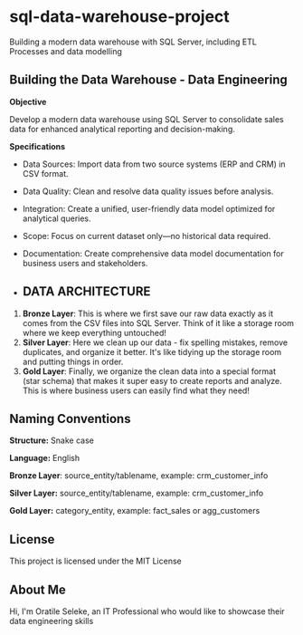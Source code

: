 # sql-data-warehouse-project
Building a modern data warehouse with SQL Server, including ETL Processes and data modelling 

## **Building the Data Warehouse - Data Engineering**

**Objective**

Develop a modern data warehouse using SQL Server to consolidate sales data for enhanced analytical reporting and decision-making.

**Specifications**

- Data Sources: Import data from two source systems (ERP and CRM) in CSV format.
- Data Quality: Clean and resolve data quality issues before analysis.
- Integration: Create a unified, user-friendly data model optimized for analytical queries.
- Scope: Focus on current dataset only—no historical data required.
- Documentation: Create comprehensive data model documentation for business users and stakeholders.

- ## **DATA ARCHITECTURE**

1. **Bronze Layer**: This is where we first save our raw data exactly as it comes from the CSV files into SQL Server. Think of it like a storage room where we keep everything untouched!
2. **Silver Layer**: Here we clean up our data - fix spelling mistakes, remove duplicates, and organize it better. It's like tidying up the storage room and putting things in order.
3. **Gold Layer**: Finally, we organize the clean data into a special format (star schema) that makes it super easy to create reports and analyze. This is where business users can easily find what they need!

## Naming Conventions

**Structure:** Snake case

**Language:** English

**Bronze Layer**: source_entity/tablename,  example: crm_customer_info

**Silver Layer:** source_entity/tablename, example: crm_customer_info

**Gold Layer:** category_entity, example: fact_sales or agg_customers

## License
This project is licensed under the MIT License

## About Me
Hi, I'm Oratile Seleke, an IT Professional who would like to showcase their data engineering skills
